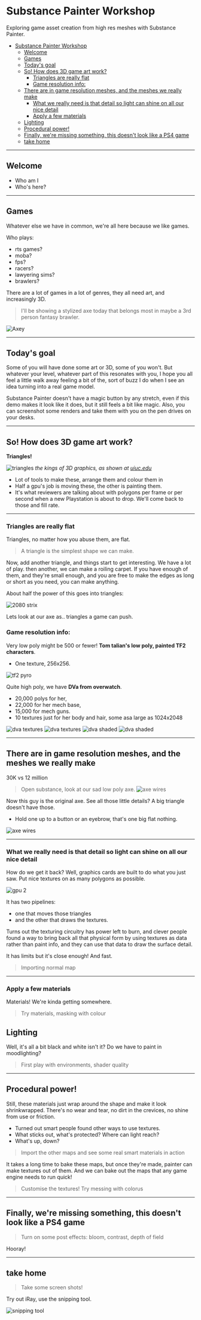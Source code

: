 # Substance Painter Workshop

Exploring game asset creation from high res meshes with Substance Painter.


<!-- @import "[TOC]" {cmd="toc" depthFrom=1 depthTo=6 orderedList=false} -->

<!-- code_chunk_output -->

* [Substance Painter Workshop](#substance-painter-workshop)
	* [Welcome](#welcome)
	* [Games](#games)
	* [Today's goal](#todays-goal)
	* [So! How does 3D game art work?](#so-how-does-3d-game-art-work)
		* [Triangles are really flat](#triangles-are-really-flat)
		* [Game resolution info:](#game-resolution-info)
	* [There are in game resolution meshes, and the meshes we really make](#there-are-in-game-resolution-meshes-and-the-meshes-we-really-make)
		* [What we really need is that detail so light can shine on all our nice detail](#what-we-really-need-is-that-detail-so-light-can-shine-on-all-our-nice-detail)
		* [Apply a few materials](#apply-a-few-materials)
	* [Lighting](#lighting)
	* [Procedural power!](#procedural-power)
	* [Finally, we're missing something, this doesn't look like a PS4 game](#finally-were-missing-something-this-doesnt-look-like-a-ps4-game)
	* [take home](#take-home)

<!-- /code_chunk_output -->

___

## Welcome

* Who am I
* Who's here?     
___

## Games
Whatever else we have in common, we're all here because we like games.

Who plays:
  * rts games?
  * moba?
  * fps?
  * racers?
  * lawyering sims?
  * brawlers?

There are a lot of games in a lot of genres, they all need art, and increasingly 3D.

>I'll be showing a stylized axe today that belongs most in maybe a 3rd person fantasy brawler.

![Axey](assets/axe_with_concept.jpg)

___

## Today's goal

Some of you will have done some art or 3D, some of you won't. But whatever your level, whatever part of this resonates with you, I hope you all feel a little walk away feeling a bit of the, sort of buzz I do when I see an idea turning into a real game model. 

Substance Painter doesn't have a magic button by any stretch, even if this demo makes it look like it does, but it still feels a bit like magic. Also, you can screenshot some renders and take them with you on the pen drives on your desks.

___

## So! How does 3D game art work?

**Triangles!**

![triangles](assets/these_are_triangles.gif)
_the kings of 3D graphics, as shown at [uiuc.edu](http://www.geom.uiuc.edu/~wanous/definitionofatriangle.html)_

* Lot of tools to make these, arrange them and colour them in
* Half a gpu's job is moving these, the other is painting them.
* It's what reviewers are talking about with polygons per frame or per second when a new Playstation is about to drop. We'll come back to those and fill rate.
___

### Triangles are really flat

Triangles, no matter how you abuse them, are flat.

> A triangle is the simplest shape we can make.  

Now, add another triangle, and things start to get interesting. We have a lot of play. then another, we can make a roiling carpet. If you have enough of them, and they're small enough, and you are free to make the edges as long or short as you need, you can make anything.

About half the power of this goes into triangles:


![2080 strix](assets/2080_exposed.jpg)


Lets look at our axe as.. triangles a game can push.

### Game resolution info:

Very low poly might be 500 or fewer! **Tom talian's low poly, painted TF2 characters**. 
* One texture, 256x256.

![tf2 pyro](assets/tf2_low_pyro.jpg)

Quite high poly, we have **DVa from overwatch**. 
* 20,000 polys for her, 
* 22,000 for her mech base, 
* 15,000 for mech guns.
* 10 textures just for her body and hair, some asa large as 1024x2048

![dva textures](assets/dva_in_game.jpg)
![dva textures](assets/dva_textures.jpg)
![dva shaded](assets/dva_shaded.png)
![dva shaded](assets/dva_wires.png)
___

## There are in game resolution meshes, and the meshes we really make

30K vs 12 million

> Open substance, look at our sad low poly axe. 
![axe wires](assets/axe_wires.png)

Now this guy is the original axe. See all those little details? A big triangle doesn't have those. 
* Hold one up to a button or an eyebrow, that's one big flat nothing.

![axe wires](assets/axe_high.png)

___

### What we really need is that detail so light can shine on all our nice detail

How do we get it back? Well, graphics cards are built to do what you just saw. Put nice textures on as many polygons as possible.

![gpu 2](assets/2080_strix.jpg)

It has two pipelines: 
* one that moves those triangles
* and the other that draws the textures. 

Turns out the texturing circuitry has power left to burn, and clever people found a way to bring back all that physical form by using textures as data rather than paint info, and they can use that data to draw the surface detail.

It has limits but it's close enough! And fast.

> Importing normal map 

___

### Apply a few materials

Materials! We're kinda getting somewhere.

> Try materials, masking with colour

## Lighting

Well, it's all a bit black and white isn't it? Do we have to paint in moodlighting?

> First play with environments, shader quality

___

## Procedural power!

Still, these materials just wrap around the shape and make it look shrinkwrapped. There's no wear and tear, no dirt in the crevices, no shine from use or friction.

* Turned out smart people found other ways to use textures. 
* What sticks out, what's protected? Where can light reach?
* What's up, down? 

> Import the other maps and see some real smart materials in action

It takes a long time to bake these maps, but once they're made, painter can make textures out of them.  And we can bake out the maps that any game engine needs to run quick!

> Customise the textures! Try messing with colorus

___

## Finally, we're missing something, this doesn't look like a PS4 game

> Turn on some post effects: bloom, contrast, depth of field 

Hooray!

___

## take home

> Take some screen shots!

Try out iRay, use the snipping tool.

![snipping tool](assets/snipping.png)




